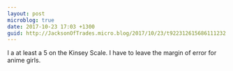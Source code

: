 ```yaml
---
layout: post
microblog: true
date: 2017-10-23 17:03 +1300
guid: http://JacksonOfTrades.micro.blog/2017/10/23/t922312615686111232.html
---
```

I a at least a 5 on the Kinsey Scale. I have to leave the margin of error for anime girls.
